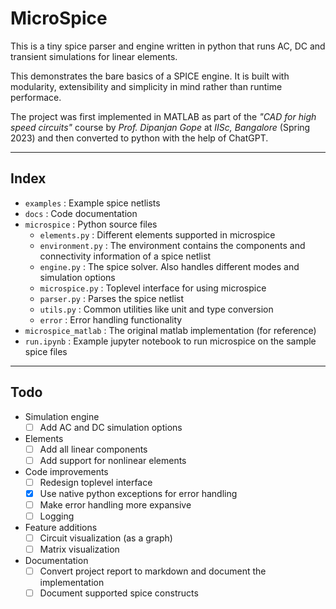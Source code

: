 # MicroSpice

This is a tiny spice parser and engine written in python that runs AC, DC and transient simulations for linear elements. 

This demonstrates the bare basics of a SPICE engine. It is built with modularity, extensibility and simplicity in mind rather than runtime performace.

The project was first implemented in MATLAB as part of the *"CAD for high speed circuits"* course by *Prof. Dipanjan Gope* at *IISc, Bangalore* (Spring 2023) and then converted to python with the help of ChatGPT.

---

## Index

- ```examples``` : Example spice netlists
- ```docs```  : Code documentation
- ```microspice``` : Python source files
  - ```elements.py``` : Different elements supported in microspice
  - ```environment.py``` : The environment contains the components and connectivity information of a spice netlist
  - ```engine.py``` : The spice solver. Also handles different modes and simulation options
  - ```microspice.py``` : Toplevel interface for using microspice
  - ```parser.py``` : Parses the spice netlist
  - ```utils.py``` : Common utilities like unit and type conversion
  - ```error``` : Error handling functionality
- ```microspice_matlab``` : The original matlab implementation (for reference)
- ```run.ipynb``` : Example jupyter notebook to run microspice on the sample spice files 

---

## Todo

- Simulation engine
  - [ ] Add AC and DC simulation options
- Elements
  - [ ] Add all linear components
  - [ ] Add support for nonlinear elements
- Code improvements
  - [ ] Redesign toplevel interface
  - [x] Use native python exceptions for error handling
  - [ ] Make error handling more expansive
  - [ ] Logging
- Feature additions
  - [ ] Circuit visualization (as a graph)
  - [ ] Matrix visualization
- Documentation
  - [ ] Convert project report to markdown and document the implementation
  - [ ] Document supported spice constructs
